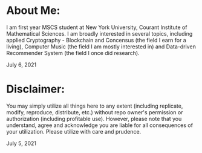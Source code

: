 # About Me:
I am first year MSCS student at New York University, Courant Institute of Mathematical Sciences. I am broadly interested in several topics, including applied Cryptography - Blockchain and Concensus (the field I earn for a living), Computer Music (the field I am mostly interested in) and Data-driven Recommender System (the field I once did research).

July 6, 2021


# Disclaimer:
You may simply utilize all things here to any extent (including replicate, modify, reproduce, distribute, etc.) without repo owner's permission or authorization (including profitable use). However, please note that you understand, agree and acknowledge you are liable for all consequences of your utilization. Please utilize with care and prudence.

July 5, 2021
